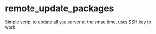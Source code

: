 # remote_update_packages
Simple script to update all you server at the smae time, uses SSH key to work.

